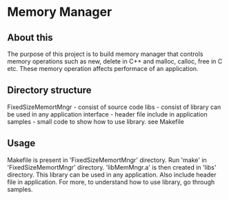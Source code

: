 # Memory Manager

## About this
The purpose of this project is to build memory manager that controls memory operations such as new, delete in C++ and malloc, calloc, free in C etc. These memory operation affects performace of an application.

## Directory structure
FixedSizeMemortMngr - consist of source code
libs - consist of library can be used in any application
interface - header file include in application
samples - small code to show how to use library. see Makefile

## Usage
Makefile is present in 'FixedSizeMemortMngr' directory. Run 'make' in 'FixedSizeMemortMngr' directory. 'libMemMngr.a' is then created in 'libs' directory. This library can be used in any application. Also include header file in application. For more, to understand how to use library, go through samples.